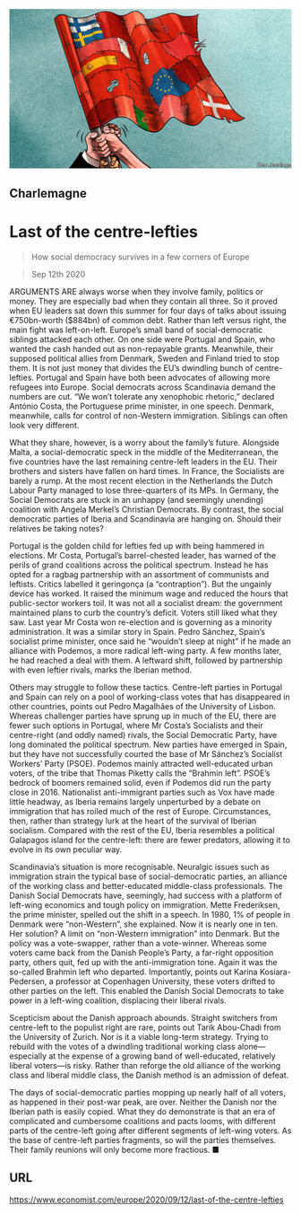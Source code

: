 ![](./images/20200912_EUD000_1.jpg)

## Charlemagne

# Last of the centre-lefties

> How social democracy survives in a few corners of Europe

> Sep 12th 2020

ARGUMENTS ARE always worse when they involve family, politics or money. They are especially bad when they contain all three. So it proved when EU leaders sat down this summer for four days of talks about issuing €750bn-worth ($884bn) of common debt. Rather than left versus right, the main fight was left-on-left. Europe’s small band of social-democratic siblings attacked each other. On one side were Portugal and Spain, who wanted the cash handed out as non-repayable grants. Meanwhile, their supposed political allies from Denmark, Sweden and Finland tried to stop them. It is not just money that divides the EU’s dwindling bunch of centre-lefties. Portugal and Spain have both been advocates of allowing more refugees into Europe. Social democrats across Scandinavia demand the numbers are cut. “We won’t tolerate any xenophobic rhetoric,” declared António Costa, the Portuguese prime minister, in one speech. Denmark, meanwhile, calls for control of non-Western immigration. Siblings can often look very different.

What they share, however, is a worry about the family’s future. Alongside Malta, a social-democratic speck in the middle of the Mediterranean, the five countries have the last remaining centre-left leaders in the EU. Their brothers and sisters have fallen on hard times. In France, the Socialists are barely a rump. At the most recent election in the Netherlands the Dutch Labour Party managed to lose three-quarters of its MPs. In Germany, the Social Democrats are stuck in an unhappy (and seemingly unending) coalition with Angela Merkel’s Christian Democrats. By contrast, the social democratic parties of Iberia and Scandinavia are hanging on. Should their relatives be taking notes?

Portugal is the golden child for lefties fed up with being hammered in elections. Mr Costa, Portugal’s barrel-chested leader, has warned of the perils of grand coalitions across the political spectrum. Instead he has opted for a ragbag partnership with an assortment of communists and leftists. Critics labelled it geringonça (a “contraption”). But the ungainly device has worked. It raised the minimum wage and reduced the hours that public-sector workers toil. It was not all a socialist dream: the government maintained plans to curb the country’s deficit. Voters still liked what they saw. Last year Mr Costa won re-election and is governing as a minority administration. It was a similar story in Spain. Pedro Sánchez, Spain’s socialist prime minister, once said he “wouldn’t sleep at night” if he made an alliance with Podemos, a more radical left-wing party. A few months later, he had reached a deal with them. A leftward shift, followed by partnership with even leftier rivals, marks the Iberian method.

Others may struggle to follow these tactics. Centre-left parties in Portugal and Spain can rely on a pool of working-class votes that has disappeared in other countries, points out Pedro Magalhães of the University of Lisbon. Whereas challenger parties have sprung up in much of the EU, there are fewer such options in Portugal, where Mr Costa’s Socialists and their centre-right (and oddly named) rivals, the Social Democratic Party, have long dominated the political spectrum. New parties have emerged in Spain, but they have not successfully courted the base of Mr Sánchez’s Socialist Workers’ Party (PSOE). Podemos mainly attracted well-educated urban voters, of the tribe that Thomas Piketty calls the “Brahmin left”. PSOE’s bedrock of boomers remained solid, even if Podemos did run the party close in 2016. Nationalist anti-immigrant parties such as Vox have made little headway, as Iberia remains largely unperturbed by a debate on immigration that has roiled much of the rest of Europe. Circumstances, then, rather than strategy lurk at the heart of the survival of Iberian socialism. Compared with the rest of the EU, Iberia resembles a political Galapagos island for the centre-left: there are fewer predators, allowing it to evolve in its own peculiar way.

Scandinavia’s situation is more recognisable. Neuralgic issues such as immigration strain the typical base of social-democratic parties, an alliance of the working class and better-educated middle-class professionals. The Danish Social Democrats have, seemingly, had success with a platform of left-wing economics and tough policy on immigration. Mette Frederiksen, the prime minister, spelled out the shift in a speech. In 1980, 1% of people in Denmark were “non-Western”, she explained. Now it is nearly one in ten. Her solution? A limit on “non-Western immigration” into Denmark. But the policy was a vote-swapper, rather than a vote-winner. Whereas some voters came back from the Danish People’s Party, a far-right opposition party, others quit, fed up with the anti-immigration tone. Again it was the so-called Brahmin left who departed. Importantly, points out Karina Kosiara-Pedersen, a professor at Copenhagen University, these voters drifted to other parties on the left. This enabled the Danish Social Democrats to take power in a left-wing coalition, displacing their liberal rivals.

Scepticism about the Danish approach abounds. Straight switchers from centre-left to the populist right are rare, points out Tarik Abou-Chadi from the University of Zurich. Nor is it a viable long-term strategy. Trying to rebuild with the votes of a dwindling traditional working class alone—especially at the expense of a growing band of well-educated, relatively liberal voters—is risky. Rather than reforge the old alliance of the working class and liberal middle class, the Danish method is an admission of defeat.

The days of social-democratic parties mopping up nearly half of all voters, as happened in their post-war peak, are over. Neither the Danish nor the Iberian path is easily copied. What they do demonstrate is that an era of complicated and cumbersome coalitions and pacts looms, with different parts of the centre-left going after different segments of left-wing voters. As the base of centre-left parties fragments, so will the parties themselves. Their family reunions will only become more fractious. ■

## URL

https://www.economist.com/europe/2020/09/12/last-of-the-centre-lefties

